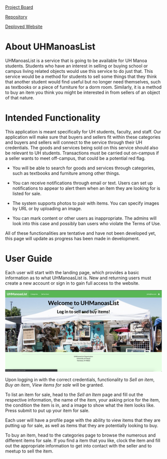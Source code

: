 [Project Board](https://github.com/uhmanoaslist/uhmanoalistcode/projects/1)

[Repository](https://github.com/uhmanoaslist/uhmanoalistcode)

[Deployed Website](http://uhmanoaslist.meteorapp.com)

# About UHManoasList

UHManoasList is a service that is going to be available for UH Manoa students. Students who have an interest in selling or buying school or campus living related objects would use this service to do just that. This service would be a method for students to sell some things that they think that another student would find useful but no longer need themselves, such as textbooks or a piece of furniture for a dorm room. Similarly, it is a method to buy an item you think you might be interested in from sellers of an object of that nature.

# Intended Functionality

This application is meant specifically for UH students, faculty, and staff. Our application will make sure that buyers and sellers fit within these categories and buyers and sellers will connect to the service through their UH credentials. The goods and services being sold on this service should also be relevant to UH students. Transactions must be carried out on-campus if a seller wants to meet off-campus, that could be a potential red flag.

 * You will be able to search for goods and services through categories, such as textbooks and furniture among other things.

 * You can receive notifications through email or text. Users can set up notifications to appear to alert them when an item they are looking for is listed for sale.

 * The system supports photos to pair with items. You can specify images by URL or by uploading an image.

 * You can mark content or other users as inappropriate. The admins will look into this case and possibly ban users who violate the Terms of Use.

All of these functionalities are tentative and have not been developed yet, this page will update as progress has been made in development.

# User Guide

Each user will start with the landing page, which provides a basic information as to what UHManoasList is.  New and returning users must create a new account or sign in to gain full access to the website.

<img class="ui centered image" src="/images/LandingPage.png">


Upon logging in with the correct credentials, functionality to 
  *Sell an item*,
  *Buy an item*,
  *View items for sale*
will be granted.

To list an item for sale, head to the *Sell an Item* page and fill out the respective information, the name of the item, your asking price for the item, the condition the item is in, and a image to show what the item looks like.  Press submit to put up your item for sale.

Each user will have a profile page with the ability to view items that they are putting up for sale, as well as items that they are potentially looking to buy.

To buy an item, head to the categories page to browse the numerous and different items for sale.  If you find a item that you like, clock the item and fill out the appropriate information to get into contact with the seller and to meetup to sell the item.
